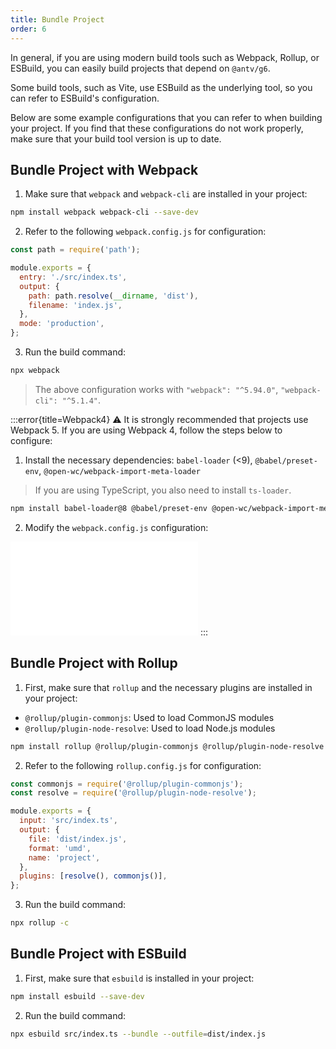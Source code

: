 ```yaml
---
title: Bundle Project
order: 6
---
```


In general, if you are using modern build tools such as Webpack, Rollup, or ESBuild, you can easily build projects that depend on `@antv/g6`.

Some build tools, such as Vite, use ESBuild as the underlying tool, so you can refer to ESBuild's configuration.

Below are some example configurations that you can refer to when building your project. If you find that these configurations do not work properly, make sure that your build tool version is up to date.

## Bundle Project with Webpack

1. Make sure that `webpack` and `webpack-cli` are installed in your project:

```bash
npm install webpack webpack-cli --save-dev
```

2. Refer to the following `webpack.config.js` for configuration:

```js
const path = require('path');

module.exports = {
  entry: './src/index.ts',
  output: {
    path: path.resolve(__dirname, 'dist'),
    filename: 'index.js',
  },
  mode: 'production',
};
```

3. Run the build command:

```bash
npx webpack
```

> The above configuration works with `"webpack": "^5.94.0"`, `"webpack-cli": "^5.1.4"`.

:::error{title=Webpack4}
⚠️ It is strongly recommended that projects use Webpack 5. If you are using Webpack 4, follow the steps below to configure:

1. Install the necessary dependencies: `babel-loader` (<9), `@babel/preset-env`, `@open-wc/webpack-import-meta-loader`

> If you are using TypeScript, you also need to install `ts-loader`.

```bash
npm install babel-loader@8 @babel/preset-env @open-wc/webpack-import-meta-loader --save-dev
```

2. Modify the `webpack.config.js` configuration:

<embed src="../feature-common/webpack4.md"></embed>
:::

## Bundle Project with Rollup

1. First, make sure that `rollup` and the necessary plugins are installed in your project:

- `@rollup/plugin-commonjs`: Used to load CommonJS modules
- `@rollup/plugin-node-resolve`: Used to load Node.js modules

```bash
npm install rollup @rollup/plugin-commonjs @rollup/plugin-node-resolve --save-dev
```

2. Refer to the following `rollup.config.js` for configuration:

```js
const commonjs = require('@rollup/plugin-commonjs');
const resolve = require('@rollup/plugin-node-resolve');

module.exports = {
  input: 'src/index.ts',
  output: {
    file: 'dist/index.js',
    format: 'umd',
    name: 'project',
  },
  plugins: [resolve(), commonjs()],
};
```

3. Run the build command:

```bash
npx rollup -c
```

## Bundle Project with ESBuild

1. First, make sure that `esbuild` is installed in your project:

```bash
npm install esbuild --save-dev
```

2. Run the build command:

```bash
npx esbuild src/index.ts --bundle --outfile=dist/index.js
```
